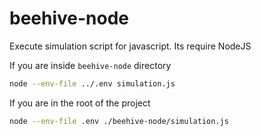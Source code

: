 # beehive-node

Execute simulation script for javascript. Its require NodeJS

If you are inside `beehive-node` directory
```sh
node --env-file ../.env simulation.js
```

If you are in the root of the project
```sh
node --env-file .env ./beehive-node/simulation.js
```